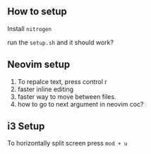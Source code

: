 ## How to setup 

Install  `nitrogen`

run the `setup.sh` and it should work? 

## Neovim setup
1. To repalce text, press control r
2. faster inline editing
3. faster way to move between files.
4. how to go to next argument in neovim coc?

## i3 Setup

To horizontally split screen press `mod + u`
